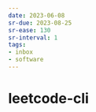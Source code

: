 ```yaml
---
date: 2023-06-08
sr-due: 2023-08-25
sr-ease: 130
sr-interval: 1
tags:
- inbox
- software
---
```


# leetcode-cli

